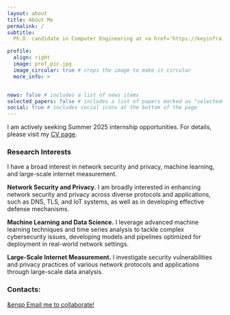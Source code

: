 ```yaml
---
layout: about
title: About Me
permalink: /
subtitle: 
  Ph.D. candidate in Computer Engineering at <a href='https://keyinfra.cs.virginia.edu'>University of virginia </a>, advised by <a href='https://engineering.virginia.edu/faculty/yixin-sun'> Prof. Yixin Sun </a>.

profile:
  align: right
  image: prof_pic.jpg
  image_circular: true # crops the image to make it circular
  more_info: >


news: false # includes a list of news items
selected_papers: false # includes a list of papers marked as "selected={true}"
social: true # includes social icons at the bottom of the page
---
```


I am actively seeking Summer 2025 internship opportunities. For details, please visit my <a href='/cv'>CV page</a>.


<h3>Research Interests</h3>
I have a broad interest in network security and privacy, machine learning, and large-scale internet measurement.


**Network Security and Privacy.** 
I am broadly interested in enhancing network security and privacy across diverse protocols and applications, such as DNS, TLS, and IoT systems, as well as in developing effective defense mechanisms.

**Machine Learning and Data Science.** 
I leverage advanced machine learning techniques and time series analysis to tackle complex cybersecurity issues, developing models and pipelines optimized for deployment in real-world network settings.


**Large-Scale Internet Measurement.** I investigate security vulnerabilities and privacy practices of various network protocols and applications through large-scale data analysis.


### Contacts:
 <a href="mailto:yz6me@virginia.edu" title="email"><i class="fa-solid fa-envelope"></i> &ensp Email me to collaborate!</a>

